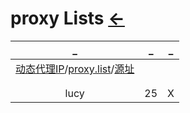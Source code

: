 # proxy Lists  [←](../index.md)

| _ | _ | _ |
|:---:|:---:|:---:|
| [动态代理IP](http://proxylist.fatezero.org/)/[proxy.list](proxy.list.txt)/[源址](https://github.com/fate0?tab=repositories) | []() | []() |
| []() | []() | []() |
| []() | []() | []() |
| lucy | 25 | X |
